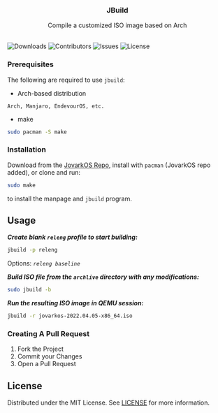 <br/>
<p align="center">
  <h3 align="center">JBuild</h3>

  <p align="center">
    Compile a customized ISO image based on Arch
    <br/>
    <br/>
  </p>
</p>

![Downloads](https://img.shields.io/github/downloads/jovarkos/jovarkos-jbuild/total) ![Contributors](https://img.shields.io/github/contributors/jovarkos/jovarkos-jbuild?color=dark-green) ![Issues](https://img.shields.io/github/issues/jovarkos/jovarkos-jbuild) ![License](https://img.shields.io/github/license/jovarkos/jovarkos-jbuild) 


### Prerequisites

The following are required to use `jbuild`:

* Arch-based distribution
```
Arch, Manjaro, EndevourOS, etc.
```
* make

```sh
sudo pacman -S make
```

### Installation

Download from the [JovarkOS Repo](https://repo.jovarkos.org/x86_64/), install with `pacman` (JovarkOS repo added), or clone and run: 
```sh
sudo make
```
to install the manpage and `jbuild` program.

## Usage

***Create blank `releng` profile to start building:***
```sh
jbuild -p releng
```
Options: _`releng baseline`_



***Build ISO file from the `archlive` directory with any modifications:***
```sh
sudo jbuild -b
```


***Run the resulting ISO image in QEMU session:***
```sh
jbuild -r jovarkos-2022.04.05-x86_64.iso
```


### Creating A Pull Request

1. Fork the Project
2. Commit your Changes 
4. Open a Pull Request

## License

Distributed under the MIT License. See [LICENSE](https://github.com/jovarkos/jovarkos-jbuild/blob/main/LICENSE.md) for more information.

